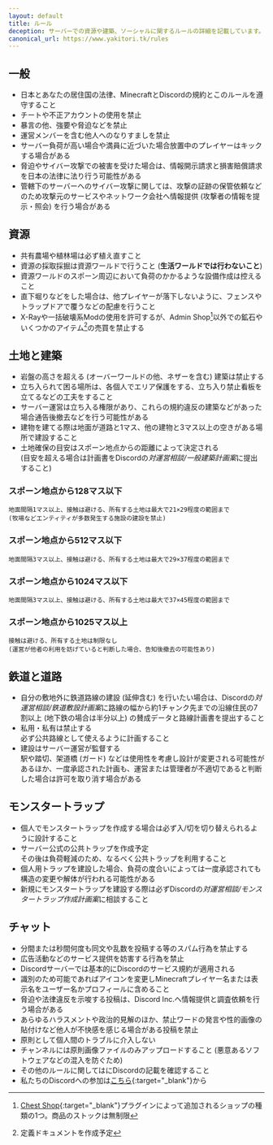 ```yaml
---
layout: default
title: ルール
deception: サーバーでの資源や建築、ソーシャルに関するルールの詳細を記載しています。
canonical_url: https://www.yakitori.tk/rules
---
```


## 一般
- 日本とあなたの居住国の法律、MinecraftとDiscordの規約とこのルールを遵守すること
- チートや不正アカウントの使用を禁止
- 暴言の他、強要や脅迫などを禁止
- 運営メンバーを含む他人へのなりすましを禁止
- サーバー負荷が高い場合や満員に近づいた場合放置中のプレイヤーはキックする場合がある
- 脅迫やサイバー攻撃での被害を受けた場合は、情報開示請求と損害賠償請求を日本の法律に法り行う可能性がある
- 管轄下のサーバーへのサイバー攻撃に関しては、攻撃の証跡の保管依頼などのため攻撃元のサービスやネットワーク会社へ情報提供 (攻撃者の情報を提示・照会) を行う場合がある

## 資源
- 共有農場や植林場は必ず植え直すこと
- 資源の採取採掘は資源ワールドで行うこと (**生活ワールドでは行わないこと**)
- 資源ワールドのスポーン周辺において負荷のかかるような設備作成は控えること
- 直下堀りなどをした場合は、他プレイヤーが落下しないように、フェンスやトラップドアで覆うなどの配慮を行うこと
- X-Rayや一括破壊系Modの使用を許可するが、Admin Shop[^1]以外での鉱石やいくつかのアイテム[^2]の売買を禁止する  
[^1]: [Chest Shop](https://www.spigotmc.org/resources/chestshop.51856){:target="_blank"}プラグインによって追加されるショップの種類の1つ。商品のストックは無制限  
[^2]: 定義ドキュメントを作成予定

## 土地と建築
- 岩盤の高さを超える (オーバーワールドの他、ネザーを含む) 建築は禁止する
- 立ち入られて困る場所は、各個人でエリア保護をする、立ち入り禁止看板を立てるなどの工夫をすること
- サーバー運営は立ち入る権限があり、これらの規約違反の建築などがあった場合通告後撤去などを行う可能性がある
- 建物を建てる際は地面が道路と1マス、他の建物と3マス以上の空きがある場所で建設すること
- 土地確保の目安はスポーン地点からの距離によって決定される  
(目安を超える場合は計画書をDiscordの*対運営相談/一般建築計画案*に提出すること)  
### スポーン地点から128マス以下  
    地面間隔1マス以上、接触は避ける、所有する土地は最大で21×29程度の範囲まで  
    (牧場などエンティティが多数発生する施設の建設を禁止)  
### スポーン地点から512マス以下  
    地面間隔3マス以上、接触は避ける、所有する土地は最大で29×37程度の範囲まで  
### スポーン地点から1024マス以下  
    地面間隔3マス以上、接触は避ける、所有する土地は最大で37×45程度の範囲まで  
### スポーン地点から1025マス以上  
    接触は避ける、所有する土地は制限なし  
    (運営が他者の利用を妨げていると判断した場合、告知後撤去の可能性あり)

## 鉄道と道路
- 自分の敷地外に鉄道路線の建設 (延伸含む) を行いたい場合は、Discordの*対運営相談/鉄道敷設計画案*に路線の幅から約1チャンク先までの沿線住民の7割以上 (地下鉄の場合は半分以上) の賛成データと路線計画書を提出すること
- 私用・私有は禁止する  
必ず公共路線として使えるように計画すること
- 建設はサーバー運営が監督する  
駅や踏切、架道橋 (ガード) などは使用性を考慮し設計が変更される可能性があるほか、一度承認された計画も、運営または管理者が不適切であると判断した場合は許可を取り消す場合がある

## モンスタートラップ
- 個人でモンスタートラップを作成する場合は必ず入/切を切り替えられるように設計すること
- サーバー公式の公共トラップを作成予定  
その後は負荷軽減のため、なるべく公共トラップを利用すること
- 個人用トラップを建設した場合、負荷の度合いによっては一度承認されても構造の変更や解体が行われる可能性がある
- 新規にモンスタートラップを建設する際は必ずDiscordの*対運営相談/モンスタートラップ作成計画案*に相談すること

## チャット
- 分間または秒間何度も同文や乱数を投稿する等のスパム行為を禁止する
- 広告活動などのサービス提供を妨害する行為を禁止
- Discordサーバーでは基本的にDiscordのサービス規約が適用される
- 識別のため可能であればアイコンを変更しMinecraftプレイヤー名または表示名をユーザー名かプロフィールに含めること
- 脅迫や法律違反を示唆する投稿は、Discord Inc.へ情報提供と調査依頼を行う場合がある
- あらゆるハラスメントや政治的見解のほか、禁止ワードの発言や性的画像の貼付けなど他人が不快感を感じる場合がある投稿を禁止
- 原則として個人間のトラブルに介入しない
- チャンネルには原則画像ファイルのみアップロードすること (悪意あるソフトウェアなどの混入を防ぐため)
- その他のルールに関してはにDiscordの記載を確認すること
- 私たちのDiscordへの参加は[こちら](https://discord.gg/EWfrwBFspF){:target="_blank"}から
